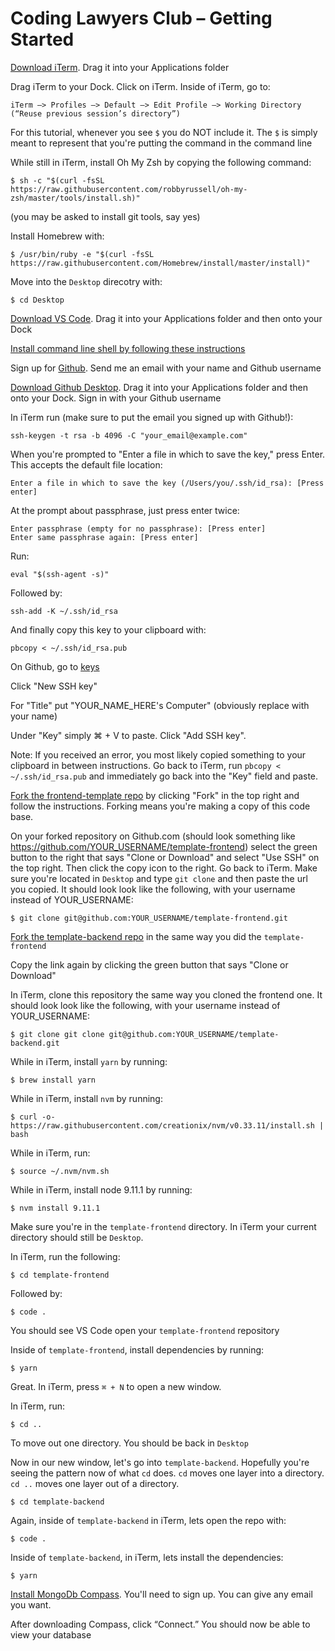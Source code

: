 # Coding Lawyers Club – Getting Started
[Download iTerm](https://www.iterm2.com/). Drag it into your Applications folder

Drag iTerm to your Dock. Click on iTerm. Inside of iTerm, go to:

```
iTerm —> Profiles —> Default —> Edit Profile —> Working Directory (“Reuse previous session’s directory”)
```

For this tutorial, whenever you see `$` you do NOT include it. The `$` is simply meant to represent that you're putting the command in the command line

While still in iTerm, install Oh My Zsh by copying the following command: 

```
$ sh -c "$(curl -fsSL https://raw.githubusercontent.com/robbyrussell/oh-my-zsh/master/tools/install.sh)"
```

(you may be asked to install git tools, say yes)

Install Homebrew with:

```
$ /usr/bin/ruby -e "$(curl -fsSL https://raw.githubusercontent.com/Homebrew/install/master/install)"
```

Move into the `Desktop` direcotry with:

```
$ cd Desktop
```

[Download VS Code](https://code.visualstudio.com/). Drag it into your Applications folder and then onto your Dock

[Install command line shell by following these instructions](https://code.visualstudio.com/docs/setup/mac#_launching-from-the-command-line)

Sign up for [Github](www.github.com). Send me an email with your name and Github username

[Download Github Desktop](https://desktop.github.com/). Drag it into your Applications folder and then onto your Dock. Sign in with your Github username

In iTerm run (make sure to put the email you signed up with Github!):

```
ssh-keygen -t rsa -b 4096 -C "your_email@example.com"
```

When you're prompted to "Enter a file in which to save the key," press Enter. This accepts the default file location:

```
Enter a file in which to save the key (/Users/you/.ssh/id_rsa): [Press enter]
```

At the prompt about passphrase, just press enter twice:

```
Enter passphrase (empty for no passphrase): [Press enter]
Enter same passphrase again: [Press enter]
```

Run:

```
eval "$(ssh-agent -s)"
```

Followed by:

```
ssh-add -K ~/.ssh/id_rsa
```

And finally copy this key to your clipboard with:

```
pbcopy < ~/.ssh/id_rsa.pub
```

On Github, go to [keys](https://github.com/settings/keys)

Click "New SSH key"

For "Title" put "YOUR_NAME_HERE's Computer" (obviously replace with your name)

Under "Key" simply ⌘ + V to paste. Click "Add SSH key". 

Note: If you received an error, you most likely copied something to your clipboard in between instructions. Go back to iTerm, run `pbcopy < ~/.ssh/id_rsa.pub` and immediately go back into the "Key" field and paste.

[Fork the frontend-template repo](https://github.com/dbarabander/template-frontend) by clicking "Fork" in the top right and follow the instructions. Forking means you're making a copy of this code base. 

On your forked repository on Github.com (should look something like https://github.com/YOUR_USERNAME/template-frontend) select the green button to the right that says "Clone or Download" and select "Use SSH" on the top right. Then click the copy icon to the right. Go back to iTerm. Make sure you're located in `Desktop` and type `git clone` and then paste the url you copied. It should look look like the following, with your username instead of YOUR_USERNAME:

```
$ git clone git@github.com:YOUR_USERNAME/template-frontend.git
```

[Fork the template-backend repo](https://github.com/dbarabander/template-backend) in the same way you did the `template-frontend`

Copy the link again by clicking the green button that says "Clone or Download"

In iTerm, clone this repository the same way you cloned the frontend one. It should look look like the following, with your username instead of YOUR_USERNAME:

```
$ git clone git clone git@github.com:YOUR_USERNAME/template-backend.git
```

While in iTerm, install `yarn` by running:

```
$ brew install yarn
```

While in iTerm, install `nvm` by running:

```
$ curl -o- https://raw.githubusercontent.com/creationix/nvm/v0.33.11/install.sh | bash
```

While in iTerm, run:

```
$ source ~/.nvm/nvm.sh
```

While in iTerm, install node 9.11.1 by running: 

```
$ nvm install 9.11.1
```

Make sure you're in the `template-frontend` directory. In iTerm your current directory should still be `Desktop`. 

In iTerm, run the following:

```
$ cd template-frontend
``` 

Followed by:

```
$ code .
```

You should see VS Code open your `template-frontend` repository

Inside of `template-frontend`, install dependencies by running:

```
$ yarn
```

Great. In iTerm, press `⌘ + N` to open a new window.

In iTerm, run:

```
$ cd ..
```

To move out one directory. You should be back in `Desktop`

Now in our new window, let's go into `template-backend`. Hopefully you're seeing the pattern now of what `cd` does. `cd` moves one layer into a directory. `cd ..` moves one layer out of a directory.

```
$ cd template-backend
```

Again, inside of `template-backend` in iTerm, lets open the repo with: 

```
$ code .
``` 

Inside of `template-backend`, in iTerm, lets install the dependencies:

```
$ yarn
```

[Install MongoDb Compass](https://www.mongodb.com/download-center?jmp=tutorials&_ga=2.177525221.1936207160.1531960242-451401237.1531960242#compass). You'll need to sign up. You can give any email you want.

After downloading Compass, click “Connect.” You should now be able to view your database
